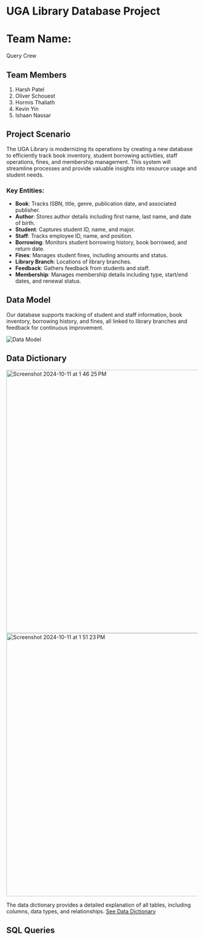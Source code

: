 # UGA Library Database Project

# Team Name:
Query Crew

## Team Members
1. Harsh Patel
2. Oliver Schouest
3. Hormis Thaliath
4. Kevin Yin
5. Ishaan Nassar

## Project Scenario

The UGA Library is modernizing its operations by creating a new database to efficiently track book inventory, student borrowing activities, staff operations, fines, and membership management. This system will streamline processes and provide valuable insights into resource usage and student needs.

### Key Entities:
- **Book**: Tracks ISBN, title, genre, publication date, and associated publisher.
- **Author**: Stores author details including first name, last name, and date of birth.
- **Student**: Captures student ID, name, and major.
- **Staff**: Tracks employee ID, name, and position.
- **Borrowing**: Monitors student borrowing history, book borrowed, and return date.
- **Fines**: Manages student fines, including amounts and status.
- **Library Branch**: Locations of library branches.
- **Feedback**: Gathers feedback from students and staff.
- **Membership**: Manages membership details including type, start/end dates, and renewal status.

## Data Model

Our database supports tracking of student and staff information, book inventory, borrowing history, and fines, all linked to library branches and feedback for continuous improvement.

![Data Model](data_model.png)

## Data Dictionary
<img width="694" alt="Screenshot 2024-10-11 at 1 46 25 PM" src="https://github.com/user-attachments/assets/c4c5ac1d-df87-4e6b-81e1-7c2ed5c99416">
<img width="694" alt="Screenshot 2024-10-11 at 1 51 23 PM" src="https://github.com/user-attachments/assets/653ff6b9-ce2b-4a3b-a8b0-ea76aa6cae66">





The data dictionary provides a detailed explanation of all tables, including columns, data types, and relationships. [See Data Dictionary](data_dictionary.md)

## SQL Queries

